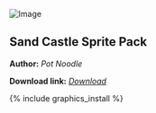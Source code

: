 ![Image](https://miro.medium.com/max/1000/1*WhbEgbtFv3PX8u344iyidA.png)

## Sand Castle Sprite Pack

**Author:** *Pot Noodle*

**Download link:** *[Download](https://cdn.discordapp.com/attachments/703273063881375864/703357237023997992/NatureSheet.xnb)*
 
{% include graphics_install %}
